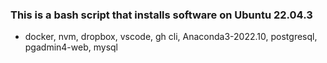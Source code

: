 ### This is a bash script that installs software on Ubuntu 22.04.3

- docker, nvm, dropbox, vscode, gh cli, Anaconda3-2022.10, postgresql, pgadmin4-web, mysql

